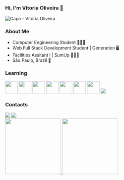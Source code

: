 ### Hi, I'm Vitoria Oliveira 👋
![Capa - Vitoria Oliveira](https://user-images.githubusercontent.com/95696694/150201206-d34c9eee-6575-46a9-8b69-6d15bb1b10d8.png)

### About Me
- Computer Engineering Student 👩🏻‍💻
- Web Full Stack Development Student | Generation 🖥️
- Facilities Assitant I | SumUp 👩🏻‍💼
- São Paulo, Brazil 📍

### Learning 

<img src="https://cdn.jsdelivr.net/gh/devicons/devicon/icons/git/git-original.svg" width="40" height="40"/> <img src="https://cdn.jsdelivr.net/gh/devicons/devicon/icons/java/java-original.svg" width="40" height="40"/> <img src="https://cdn.jsdelivr.net/gh/devicons/devicon/icons/mysql/mysql-original.svg" width="40" height="40"/> <img src="https://cdn.jsdelivr.net/gh/devicons/devicon/icons/github/github-original.svg" width="40" height="40"/> <img src="https://cdn.jsdelivr.net/gh/devicons/devicon/icons/spring/spring-original.svg" width="40" height="40"/> <img src="https://cdn.jsdelivr.net/gh/devicons/devicon/icons/html5/html5-original.svg" width="40" height="40"/> <img src="https://cdn.jsdelivr.net/gh/devicons/devicon/icons/vscode/vscode-original.svg" width="40" height="40"/> <img src="https://cdn.jsdelivr.net/gh/devicons/devicon/icons/css3/css3-original.svg" />

### Contacts
<div>
<a href = "mailto:contato@contato.santos.vitoria12@gmail.com"><img src="https://img.shields.io/badge/Gmail-D14836?style=for-the-badge&logo=gmail&logoColor=white" target="_blank"></a>
<a href="https://www.linkedin.com/in/vitória-santos-oliveira-she-her-53755b189/" target="_blank"><img src="https://img.shields.io/badge/-LinkedIn-%230077B5?style=for-the-badge&logo=linkedin&logoColor=white" target="_blank"></a>   
</div>

<div>
<a href="https://github.com/viisoli">
<img height="180em" src="https://github-readme-stats.vercel.app/api/top-langs/?username=viisoli&layout=compact&langs_count=7&theme=dracula"/>
<img height="180em" src="https://github-readme-stats.vercel.app/api?username=viisoli&show_icons=true&theme=dracula&include_all_commits=true&count_private=true"/>
</div>

<!--[Snake animation](https://github.com/viisoli/viisoli/blob/output/github-contribution-grid-snake.svg) -->
  
<!--
**viisoli/viisoli** is a ✨ _special_ ✨ repository because its `README.md` (this file) appears on your GitHub profile.

Here are some ideas to get you started:

- 🔭 I’m currently working on ...
- 🌱 I’m currently learning ...
- 👯 I’m looking to collaborate on ...
- 🤔 I’m looking for help with ...
- 💬 Ask me about ...
- 📫 How to reach me: ...
- 😄 Pronouns: ...
- ⚡ Fun fact: ...
-->
